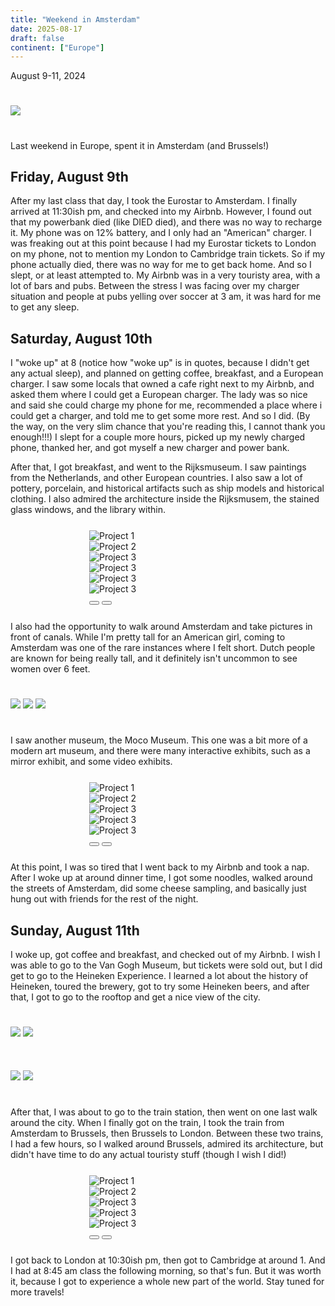 ```yaml
---
title: "Weekend in Amsterdam"
date: 2025-08-17
draft: false
continent: ["Europe"]
---
```

August 9-11, 2024

<!--more-->

<img src="/images/amsterdam/cover.png" class="mx-auto d-block" style="max-width: 50%; margin-top: 5%; margin-bottom: 5%;">

Last weekend in Europe, spent it in Amsterdam (and Brussels!)

## Friday, August 9th

After my last class that day, I took the Eurostar to Amsterdam. I finally arrived at 11:30ish pm, and checked into my Airbnb. However, I found out that my powerbank died (like DIED died), and there was no way to recharge it. My phone was on 12% battery, and I only had an "American" charger. I was freaking out at this point because I had my Eurostar tickets to London on my phone, not to mention my London to Cambridge train tickets. So if my phone actually died, there was no way for me to get back home. And so I slept, or at least attempted to. My Airbnb was in a very touristy area, with a lot of bars and pubs. Between the stress I was facing over my charger situation and people at pubs yelling over soccer at 3 am, it was hard for me to get any sleep.

## Saturday, August 10th

I "woke up" at 8 (notice how "woke up" is in quotes, because I didn't get any actual sleep), and planned on getting coffee, breakfast, and a European charger. I saw some locals that owned a cafe right next to my Airbnb, and asked them where I could get a European charger. The lady was so nice and said she could charge my phone for me, recommended a place where i could get a charger, and told me to get some more rest. And so I did. (By the way, on the very slim chance that you're reading this, I cannot thank you enough!!!) I slept for a couple more hours, picked up my newly charged phone, thanked her, and got myself a new charger and power bank.

After that, I got breakfast, and went to the Rijksmuseum. I saw paintings from the Netherlands, and other European countries. I also saw a lot of pottery, porcelain, and historical artifacts such as ship models and historical clothing. I also admired the architecture inside the Rijksmusem, the stained glass windows, and the library within.

<div id="carouselExample" class="carousel slide" data-bs-ride="carousel" style="max-width: 50%; margin-top: 5%; margin-bottom: 5%; margin-left: 25%;">
  <div class="carousel-inner">
    <div class="carousel-item active">
      <img src="/images/amsterdam/rijksmuseum.png" class="d-block w-100" alt="Project 1">
    </div>
    <div class="carousel-item">
      <img src="/images/amsterdam/stainedglass.png" class="d-block w-100" alt="Project 2">
    </div>
    <div class="carousel-item">
      <img src="/images/amsterdam/carpet.png" class="d-block w-100" alt="Project 3">
    </div>
    <div class="carousel-item">
      <img src="/images/amsterdam/porcelain.png" class="d-block w-100" alt="Project 3">
    </div>
    <div class="carousel-item">
      <img src="/images/amsterdam/library.png" class="d-block w-100" alt="Project 3">
    </div>
    <div class="carousel-item">
      <img src="/images/amsterdam/painting2.png" class="d-block w-100" alt="Project 3">
    </div>
  </div>
  <button class="carousel-control-prev" type="button" data-bs-target="#carouselExample" data-bs-slide="prev">
    <span class="carousel-control-prev-icon" aria-hidden="true"></span>
  </button>
  <button class="carousel-control-next" type="button" data-bs-target="#carouselExample" data-bs-slide="next">
    <span class="carousel-control-next-icon" aria-hidden="true"></span>
  </button>
</div>

I also had the opportunity to walk around Amsterdam and take pictures in front of canals. While I'm pretty tall for an American girl, coming to Amsterdam was one of the rare instances where I felt short. Dutch people are known for being really tall, and it definitely isn't uncommon to see women over 6 feet.

<div class="container">
   <div class="row">
          <img src="/images/amsterdam/me.png" class="mx-auto d-block" style="max-width: 50%; margin-top: 5%; margin-bottom: 5%;">
          <img src="/images/amsterdam/canals.png" class="mx-auto d-block" style="max-width: 50%; margin-top: 5%; margin-bottom: 5%;">
          <img src="/images/amsterdam/churchbuilding.png" class="mx-auto d-block" style="max-width: 50%; margin-top: 5%; margin-bottom: 5%;">
    </div>
</div>

I saw another museum, the Moco Museum. This one was a bit more of a modern art museum, and there were many interactive exhibits, such as a mirror exhibit, and some video exhibits.

<div id="carouselExample" class="carousel slide" data-bs-ride="carousel" style="max-width: 50%; margin-top: 5%; margin-bottom: 5%; margin-left: 25%;">
  <div class="carousel-inner">
    <div class="carousel-item active">
      <img src="/images/amsterdam/moco1.png" class="d-block w-100" alt="Project 1">
    </div>
    <div class="carousel-item">
      <img src="/images/amsterdam/moco2.png" class="d-block w-100" alt="Project 2">
    </div>
    <div class="carousel-item">
      <img src="/images/amsterdam/moco4.png" class="d-block w-100" alt="Project 3">
    </div>
    <div class="carousel-item">
      <img src="/images/amsterdam/moco5.png" class="d-block w-100" alt="Project 3">
    </div>
    <div class="carousel-item">
      <img src="/images/amsterdam/moco6.png" class="d-block w-100" alt="Project 3">
    </div>
  </div>
  <button class="carousel-control-prev" type="button" data-bs-target="#carouselExample" data-bs-slide="prev">
    <span class="carousel-control-prev-icon" aria-hidden="true"></span>
  </button>
  <button class="carousel-control-next" type="button" data-bs-target="#carouselExample" data-bs-slide="next">
    <span class="carousel-control-next-icon" aria-hidden="true"></span>
  </button>
</div>

At this point, I was so tired that I went back to my Airbnb and took a nap. After I woke up at around dinner time, I got some noodles, walked around the streets of Amsterdam, did some cheese sampling, and basically just hung out with friends for the rest of the night.

## Sunday, August 11th

I woke up, got coffee and breakfast, and checked out of my Airbnb. I wish I was able to go to the Van Gogh Museum, but tickets were sold out, but I did get to go to the Heineken Experience. I learned a lot about the history of Heineken, toured the brewery, got to try some Heineken beers, and after that, I got to go to the rooftop and get a nice view of the city.

<div class="container">
   <div class="row">
          <img src="/images/amsterdam/heineken.png" class="mx-auto d-block" style="max-width: 50%; margin-top: 5%; margin-bottom: 5%;">
          <img src="/images/amsterdam/heineken3.png" class="mx-auto d-block" style="max-width: 50%; margin-top: 5%; margin-bottom: 5%;">
    </div>
</div>
<div class="container">
   <div class="row">
          <img src="/images/amsterdam/heineken4.png" class="mx-auto d-block" style="max-width: 50%; margin-top: 5%; margin-bottom: 5%;">
          <img src="/images/amsterdam/cityview.png" class="mx-auto d-block" style="max-width: 50%; margin-top: 5%; margin-bottom: 5%;">
    </div>
</div>

After that, I was about to go to the train station, then went on one last walk around the city. When I finally got on the train, I took the train from Amsterdam to Brussels, then Brussels to London. Between these two trains, I had a few hours, so I walked around Brussels, admired its architecture, but didn't have time to do any actual touristy stuff (though I wish I did!)

<div id="carouselExample" class="carousel slide" data-bs-ride="carousel" style="max-width: 50%; margin-top: 5%; margin-bottom: 5%; margin-left: 25%;">
  <div class="carousel-inner">
    <div class="carousel-item active">
      <img src="/images/amsterdam/brussels1.png" class="d-block w-100" alt="Project 1">
    </div>
    <div class="carousel-item">
      <img src="/images/amsterdam/brussels2.png" class="d-block w-100" alt="Project 2">
    </div>
    <div class="carousel-item">
      <img src="/images/amsterdam/brussels3.png" class="d-block w-100" alt="Project 3">
    </div>
    <div class="carousel-item">
      <img src="/images/amsterdam/brussels4.png" class="d-block w-100" alt="Project 3">
    </div>
    <div class="carousel-item">
      <img src="/images/amsterdam/chocolate.png" class="d-block w-100" alt="Project 3">
    </div>
  </div>
  <button class="carousel-control-prev" type="button" data-bs-target="#carouselExample" data-bs-slide="prev">
    <span class="carousel-control-prev-icon" aria-hidden="true"></span>
  </button>
  <button class="carousel-control-next" type="button" data-bs-target="#carouselExample" data-bs-slide="next">
    <span class="carousel-control-next-icon" aria-hidden="true"></span>
  </button>
</div>

I got back to London at 10:30ish pm, then got to Cambridge at around 1. And I had at 8:45 am class the following morning, so that's fun. But it was worth it, because I got to experience a whole new part of the world. Stay tuned for more travels!